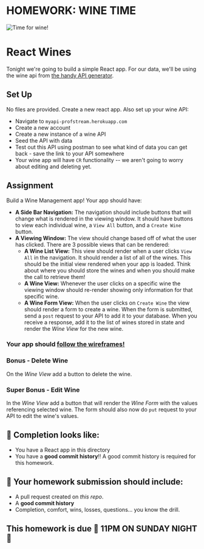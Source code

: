 # HOMEWORK: WINE TIME

![Time for wine!](https://i.giphy.com/536KIvytx4AO4.gif)


# React Wines
Tonight we're going to build a simple React app. For our data, we'll be using the wine api from [the handy API generator](http://myapi-profstream.herokuapp.com/).

## Set Up

No files are provided. Create a new react app. Also set up your wine API:

* Navigate to `myapi-profstream.herokuapp.com`
* Create a new account
* Create a new instance of a wine API
* Seed the API with data
* Test out this API using postman to see what kind of data you can get back - save the link to your API somewhere
* Your wine app will have `CR` functionality -- we aren't going to worry about editing and deleting yet.


## Assignment

Build a Wine Management app!  Your app should have:

- **A Side Bar Navigation:** The navigation should include buttons that will change what is rendered in the viewing window. It should have buttons to view each individual wine, a `View All` button, and a `Create Wine` button.
- **A Viewing Window:** The view should change based off of what the user has clicked. There are 3 possible views that can be rendered:
    - **A Wine List View:** This view should render when a user clicks `View All` in the navigation. It should render a list of all of the wines. This should be the initial view rendered when your app is loaded. Think about where you should store the wines and when you should make the call to retrieve them!
    - **A Wine View:** Whenever the user clicks on a specific wine the viewing window should re-render showing only information for that specific wine. 
    - **A Wine Form View:** When the user clicks on `Create Wine` the view should render a form to create a wine. When the form is submitted, send a `post` request to your API to add it to your database. When you receive a response, add it to the list of wines stored in state and render the _Wine View_ for the new wine.

### Your app should [follow the wireframes!](./wireframes.md)

### Bonus - Delete Wine

On the _Wine View_ add a button to delete the wine. 

### Super Bonus - Edit Wine

In the _Wine View_ add a button that will render the _Wine Form_ with the values referencing selected wine. The form should also now do `put` request to your API to edit the wine's values.


## 🚀 Completion looks like:

- You have a React app in this directory
- You have a **good commit history**!! A good commit history is required for this homework.

## 🚀 Your homework submission should include:

- A pull request created on _this repo_.
- A **good commit history**
- Completion, comfort, wins, losses, questions... you know the drill.

## This homework is due 🚨 11PM ON SUNDAY NIGHT 🚨